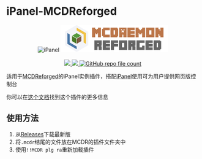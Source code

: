 # iPanel-MCDReforged

<p align="center">
  <img src="https://ipaneldev.github.io/img/logo.png" height="70" alt="iPanel">
  <img src="https://raw.githubusercontent.com/Fallen-Breath/MCDReforged/master/logo_long.png" height=70 alt="MCDR-banner">
  <br/>
  <br/>
  <a href="https://www.python.org/">
    <img src="https://img.shields.io/badge/Python-3.7+-blue?style=flat&logo=Python">
  </a>
  <a href="https://github.com/Fallen-Breath/MCDReforged">
    <img src="https://img.shields.io/badge/MCDR-2.x-blue?style=flat">
  </a>
  <a href="https://github.com/iPanelDev/iPanel-MCDReforged">
    <img alt="GitHub repo file count" src="https://img.shields.io/github/languages/code-size/iPanelDev/iPanel-MCDReforged">
  </a>
</p>

适用于[MCDReforged](https://github.com/Fallen-Breath/MCDReforged)的iPanel实例插件，搭配[iPanel](https://ipaneldev.github.io/)使用可为用户提供网页版控制台

你可以在[这个文档](https://ipaneldev.github.io/docs/guide/composition/instance/MCDReforged)找到这个插件的更多信息

## 使用方法

1. 从[Releases](https://github.com/iPanelDev/iPanel-MCDReforged/releases)下载最新版
2. 将`.mcdr`结尾的文件放在MCDR的插件文件夹中
3. 使用`!!MCDR plg ra`重新加载插件
